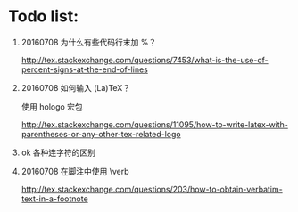 # Todo list:

1. 20160708 为什么有些代码行末加 %？

	http://tex.stackexchange.com/questions/7453/what-is-the-use-of-percent-signs-at-the-end-of-lines

2. 20160708 如何输入 (La)TeX？

	使用 hologo 宏包

	http://tex.stackexchange.com/questions/11095/how-to-write-latex-with-parentheses-or-any-other-tex-related-logo

3. ok 各种连字符的区别

4. 20160708 在脚注中使用 \verb

	http://tex.stackexchange.com/questions/203/how-to-obtain-verbatim-text-in-a-footnote
